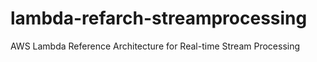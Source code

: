 # lambda-refarch-streamprocessing
AWS Lambda Reference Architecture for Real-time Stream Processing
